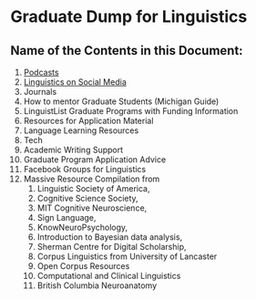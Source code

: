 # Graduate Dump for Linguistics

## Name of the Contents in this Document:

1. [Podcasts](Podcasts.md) 
2. [Linguistics on Social Media](Linguistics-on-Social-Media.md)
3. Journals
4. How to mentor Graduate Students (Michigan Guide)
5. LinguistList Graduate Programs with Funding Information
6. Resources for Application Material
7. Language Learning Resources
8. Tech
9. Academic Writing Support
10. Graduate Program Application Advice
11. Facebook Groups for Linguistics
12. Massive Resource Compilation from
    1. Linguistic Society of America, 
    2. Cognitive Science Society, 
    3. MIT Cognitive Neuroscience, 
    4. Sign Language, 
    5. KnowNeuroPsychology,
    6. Introduction to Bayesian data analysis,
    7. Sherman Centre for Digital Scholarship,
    8. Corpus Linguistics from University of Lancaster
    9. Open Corpus Resources
    10. Computational and Clinical Linguistics
    11. British Columbia Neuroanatomy